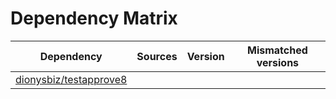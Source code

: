 # Dependency Matrix

Dependency | Sources | Version | Mismatched versions
---------- | ------- | ------- | -------------------
[dionysbiz/testapprove8](https://github.com/dionysbiz/testapprove8.git) |  | []() | 
